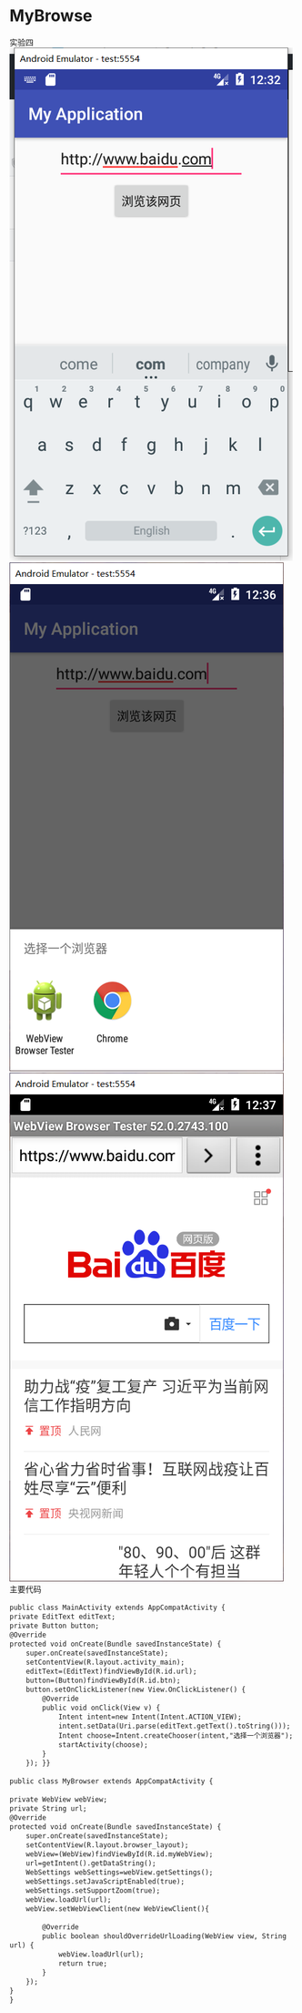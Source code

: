 # MyBrowse
实验四<br>
![Image](https://github.com/shuxiaoduo/MyBrowse/blob/master/1.png)<br>
![image](https://github.com/shuxiaoduo/MyBrowse/blob/master/2.png)<br>
![image](https://github.com/shuxiaoduo/MyBrowse/blob/master/3.png)<br>
主要代码





    public class MainActivity extends AppCompatActivity {
    private EditText editText;
    private Button button;
    @Override
    protected void onCreate(Bundle savedInstanceState) {
        super.onCreate(savedInstanceState);
        setContentView(R.layout.activity_main);
        editText=(EditText)findViewById(R.id.url);
        button=(Button)findViewById(R.id.btn);
        button.setOnClickListener(new View.OnClickListener() {
            @Override
            public void onClick(View v) {
                Intent intent=new Intent(Intent.ACTION_VIEW);
                intent.setData(Uri.parse(editText.getText().toString()));
                Intent choose=Intent.createChooser(intent,"选择一个浏览器");
                startActivity(choose);
            }
        }); }}

    public class MyBrowser extends AppCompatActivity {

    private WebView webView;
    private String url;
    @Override
    protected void onCreate(Bundle savedInstanceState) {
        super.onCreate(savedInstanceState);
        setContentView(R.layout.browser_layout);
        webView=(WebView)findViewById(R.id.myWebView);
        url=getIntent().getDataString();
        WebSettings webSettings=webView.getSettings();
        webSettings.setJavaScriptEnabled(true);
        webSettings.setSupportZoom(true);
        webView.loadUrl(url);
        webView.setWebViewClient(new WebViewClient(){

            @Override
            public boolean shouldOverrideUrlLoading(WebView view, String url) {
                webView.loadUrl(url);
                return true;
            }
        });
    }
    }
